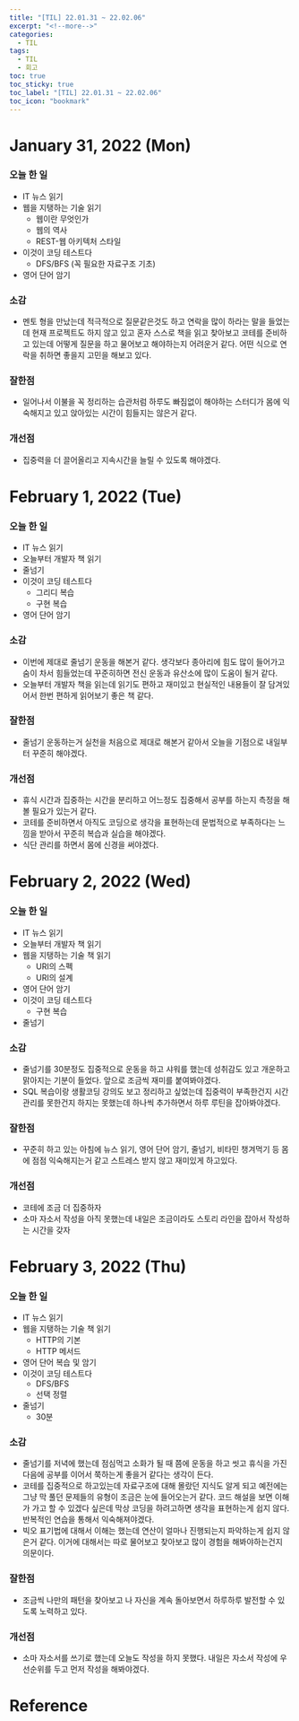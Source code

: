 ```yaml
---
title: "[TIL] 22.01.31 ~ 22.02.06"
excerpt: "<!--more-->"
categories:
  - TIL
tags:
  - TIL
  - 회고
toc: true
toc_sticky: true
toc_label: "[TIL] 22.01.31 ~ 22.02.06"
toc_icon: "bookmark"
---
```


# January 31, 2022 (Mon)

### 오늘 한 일
- IT 뉴스 읽기
- 웹을 지탱하는 기술 읽기
  - 웹이란 무엇인가
  - 웹의 역사
  - REST-웹 아키텍처 스타일
- 이것이 코딩 테스트다
  - DFS/BFS (꼭 필요한 자료구조 기초)
- 영어 단어 암기

### 소감
- 멘토 형을 만났는데 적극적으로 질문같은것도 하고 연락을 많이 하라는 말을 들었는데 현재 프로젝트도 하지 않고 있고 혼자 스스로 책을 읽고 찾아보고 코테를 준비하고 있는데
어떻게 질문을 하고 물어보고 해야하는지 어려운거 같다. 어떤 식으로 연락을 취하면 좋을지 고민을 해보고 있다. 

### 잘한점
- 일어나서 이불을 꼭 정리하는 습관처럼 하루도 빠짐없이 해야하는 스터디가 몸에 익숙해지고 있고 앉아있는 시간이 힘들지는 않은거 같다.

### 개선점
- 집중력을 더 끌어올리고 지속시간을 늘릴 수 있도록 해야겠다.

# February 1, 2022 (Tue)

### 오늘 한 일
- IT 뉴스 읽기
- 오늘부터 개발자 책 읽기
- 줄넘기
- 이것이 코딩 테스트다
  - 그리디 복습
  - 구현 복습
- 영어 단어 암기

### 소감
- 이번에 제대로 줄넘기 운동을 해본거 같다. 생각보다 종아리에 힘도 많이 들어가고 숨이 차서 힘들었는데 꾸준히하면 전신 운동과 유산소에 많이 도움이 될거 같다.
- 오늘부터 개발자 책을 읽는데 읽기도 편하고 재미있고 현실적인 내용들이 잘 담겨있어서 한번 편하게 읽어보기 좋은 책 같다.

### 잘한점
- 줄넘기 운동하는거 실천을 처음으로 제대로 해본거 같아서 오늘을 기점으로 내일부터 꾸준히 해야겠다.

### 개선점
- 휴식 시간과 집중하는 시간을 분리하고 어느정도 집중해서 공부를 하는지 측정을 해볼 필요가 있는거 같다.
- 코테를 준비하면서 아직도 코딩으로 생각을 표현하는데 문법적으로 부족하다는 느낌을 받아서 꾸준히 복습과 실습을 해야겠다.
- 식단 관리를 하면서 몸에 신경을 써야겠다.

# February 2, 2022 (Wed)

### 오늘 한 일
- IT 뉴스 읽기
- 오늘부터 개발자 책 읽기
- 웹을 지탱하는 기술 책 읽기
  - URI의 스펙
  - URI의 설계
- 영어 단어 암기
- 이것이 코딩 테스트다
  - 구현 복습
- 줄넘기

### 소감
- 줄넘기를 30분정도 집중적으로 운동을 하고 샤워를 했는데 성취감도 있고 개운하고 맑아지는 기분이 들었다. 앞으로 조금씩 재미를 붙여봐야겠다.
- SQL 복습이랑 생활코딩 강의도 보고 정리하고 싶었는데 집중력이 부족한건지 시간관리를 못한건지 하지는 못했는데 하나씩 추가하면서 하루 루틴을 잡아봐야겠다. 

### 잘한점
- 꾸준히 하고 있는 아침에 뉴스 읽기, 영어 단어 암기, 줄넘기, 비타민 챙겨먹기 등 몸에 점점 익숙해지는거 같고 스트레스 받지 않고 재미있게 하고있다.

### 개선점
- 코테에 조금 더 집중하자
- 소마 자소서 작성을 아직 못했는데 내일은 조금이라도 스토리 라인을 잡아서 작성하는 시간을 갖자

# February 3, 2022 (Thu)

### 오늘 한 일
- IT 뉴스 읽기
- 웹을 지탱하는 기술 책 읽기
  - HTTP의 기본
  - HTTP 메서드
- 영어 단어 복습 및 암기
- 이것이 코딩 테스트다
  - DFS/BFS
  - 선택 정렬
- 줄넘기
  - 30분

### 소감
- 줄넘기를 저녁에 했는데 점심먹고 소화가 될 때 쯤에 운동을 하고 씻고 휴식을 가진 다음에 공부를 이어서 쭉하는게 좋을거 같다는 생각이 든다.
- 코테를 집중적으로 하고있는데 자료구조에 대해 몰랐던 지식도 알게 되고 예전에는 그냥 막 풀던 문제들의 유형이 조금은 눈에 들어오는거 같다. 코드 해설을 보면 이해가 가고 할 수 있겠다 싶은데 막상 코딩을 하려고하면 생각을 표현하는게 쉽지 않다. 반복적인 연습을 통해서 익숙해져야겠다.
- 빅오 표기법에 대해서 이해는 했는데 연산이 얼마나 진행되는지 파악하는게 쉽지 않은거 같다. 이거에 대해서는 따로 물어보고 찾아보고 많이 경험을 해봐야하는건지 의문이다. 

### 잘한점
- 조금씩 나만의 패턴을 찾아보고 나 자신을 계속 돌아보면서 하루하루 발전할 수 있도록 노력하고 있다.

### 개선점
- 소마 자소서를 쓰기로 했는데 오늘도 작성을 하지 못했다. 내일은 자소서 작성에 우선순위를 두고 먼저 작성을 해봐야겠다.

# Reference